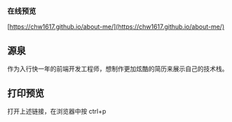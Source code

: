 ### 在线预览
[https://chw1617.github.io/about-me/](https://chw1617.github.io/about-me/)
## 源泉
作为入行快一年的前端开发工程师，想制作更加炫酷的简历来展示自己的技术栈。
## 打印预览
打开上述链接，在浏览器中按
    ctrl+p